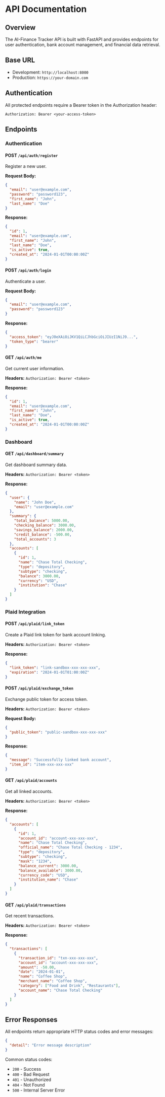 # API Documentation

## Overview

The AI-Finance Tracker API is built with FastAPI and provides endpoints for user authentication, bank account management, and financial data retrieval.

## Base URL

- Development: `http://localhost:8000`
- Production: `https://your-domain.com`

## Authentication

All protected endpoints require a Bearer token in the Authorization header:

```
Authorization: Bearer <your-access-token>
```

## Endpoints

### Authentication

#### POST `/api/auth/register`
Register a new user.

**Request Body:**
```json
{
  "email": "user@example.com",
  "password": "password123",
  "first_name": "John",
  "last_name": "Doe"
}
```

**Response:**
```json
{
  "id": 1,
  "email": "user@example.com",
  "first_name": "John",
  "last_name": "Doe",
  "is_active": true,
  "created_at": "2024-01-01T00:00:00Z"
}
```

#### POST `/api/auth/login`
Authenticate a user.

**Request Body:**
```json
{
  "email": "user@example.com",
  "password": "password123"
}
```

**Response:**
```json
{
  "access_token": "eyJ0eXAiOiJKV1QiLCJhbGciOiJIUzI1NiJ9...",
  "token_type": "bearer"
}
```

#### GET `/api/auth/me`
Get current user information.

**Headers:** `Authorization: Bearer <token>`

**Response:**
```json
{
  "id": 1,
  "email": "user@example.com",
  "first_name": "John",
  "last_name": "Doe",
  "is_active": true,
  "created_at": "2024-01-01T00:00:00Z"
}
```

### Dashboard

#### GET `/api/dashboard/summary`
Get dashboard summary data.

**Headers:** `Authorization: Bearer <token>`

**Response:**
```json
{
  "user": {
    "name": "John Doe",
    "email": "user@example.com"
  },
  "summary": {
    "total_balance": 5000.00,
    "checking_balance": 3000.00,
    "savings_balance": 2000.00,
    "credit_balance": -500.00,
    "total_accounts": 3
  },
  "accounts": [
    {
      "id": 1,
      "name": "Chase Total Checking",
      "type": "depository",
      "subtype": "checking",
      "balance": 3000.00,
      "currency": "USD",
      "institution": "Chase"
    }
  ]
}
```

### Plaid Integration

#### POST `/api/plaid/link_token`
Create a Plaid link token for bank account linking.

**Headers:** `Authorization: Bearer <token>`

**Response:**
```json
{
  "link_token": "link-sandbox-xxx-xxx-xxx",
  "expiration": "2024-01-01T01:00:00Z"
}
```

#### POST `/api/plaid/exchange_token`
Exchange public token for access token.

**Headers:** `Authorization: Bearer <token>`

**Request Body:**
```json
{
  "public_token": "public-sandbox-xxx-xxx-xxx"
}
```

**Response:**
```json
{
  "message": "Successfully linked bank account",
  "item_id": "item-xxx-xxx-xxx"
}
```

#### GET `/api/plaid/accounts`
Get all linked accounts.

**Headers:** `Authorization: Bearer <token>`

**Response:**
```json
{
  "accounts": [
    {
      "id": 1,
      "account_id": "account-xxx-xxx-xxx",
      "name": "Chase Total Checking",
      "official_name": "Chase Total Checking - 1234",
      "type": "depository",
      "subtype": "checking",
      "mask": "1234",
      "balance_current": 3000.00,
      "balance_available": 3000.00,
      "currency_code": "USD",
      "institution_name": "Chase"
    }
  ]
}
```

#### GET `/api/plaid/transactions`
Get recent transactions.

**Headers:** `Authorization: Bearer <token>`

**Response:**
```json
{
  "transactions": [
    {
      "transaction_id": "txn-xxx-xxx-xxx",
      "account_id": "account-xxx-xxx-xxx",
      "amount": -50.00,
      "date": "2024-01-01",
      "name": "Coffee Shop",
      "merchant_name": "Coffee Shop",
      "category": ["Food and Drink", "Restaurants"],
      "account_name": "Chase Total Checking"
    }
  ]
}
```

## Error Responses

All endpoints return appropriate HTTP status codes and error messages:

```json
{
  "detail": "Error message description"
}
```

Common status codes:
- `200` - Success
- `400` - Bad Request
- `401` - Unauthorized
- `404` - Not Found
- `500` - Internal Server Error

